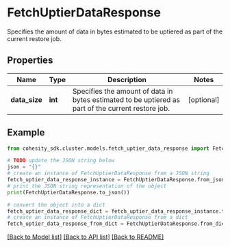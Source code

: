 # FetchUptierDataResponse

Specifies the amount of data in bytes estimated to be uptiered as part of the current restore job.

## Properties

Name | Type | Description | Notes
------------ | ------------- | ------------- | -------------
**data_size** | **int** | Specifies the amount of data in bytes estimated to be uptiered as part of the current restore job. | [optional] 

## Example

```python
from cohesity_sdk.cluster.models.fetch_uptier_data_response import FetchUptierDataResponse

# TODO update the JSON string below
json = "{}"
# create an instance of FetchUptierDataResponse from a JSON string
fetch_uptier_data_response_instance = FetchUptierDataResponse.from_json(json)
# print the JSON string representation of the object
print(FetchUptierDataResponse.to_json())

# convert the object into a dict
fetch_uptier_data_response_dict = fetch_uptier_data_response_instance.to_dict()
# create an instance of FetchUptierDataResponse from a dict
fetch_uptier_data_response_from_dict = FetchUptierDataResponse.from_dict(fetch_uptier_data_response_dict)
```
[[Back to Model list]](../README.md#documentation-for-models) [[Back to API list]](../README.md#documentation-for-api-endpoints) [[Back to README]](../README.md)


